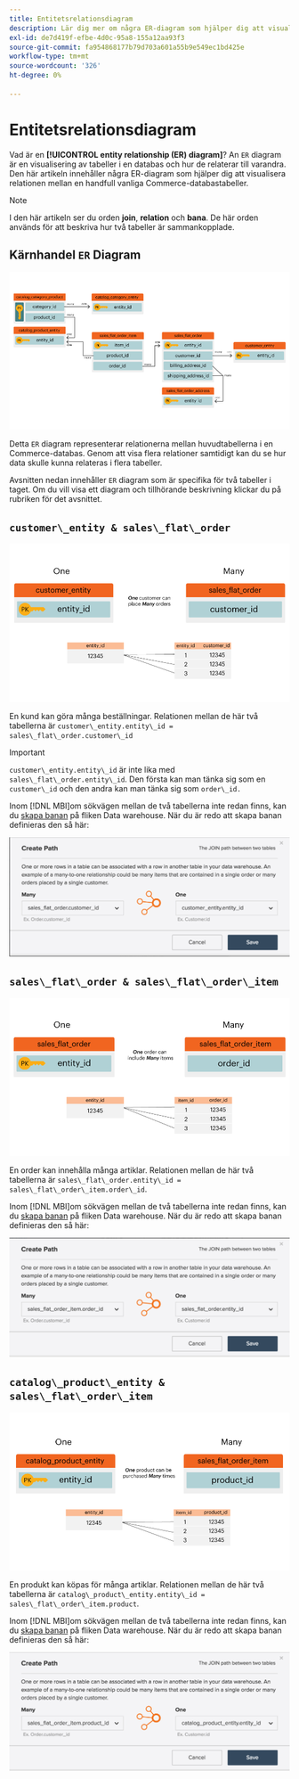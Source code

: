 ```yaml
---
title: Entitetsrelationsdiagram
description: Lär dig mer om några ER-diagram som hjälper dig att visualisera relationen mellan en handfull vanliga Commerce-databastabeller.
exl-id: de7d419f-efbe-4d0c-95a8-155a12aa93f3
source-git-commit: fa954868177b79d703a601a55b9e549ec1bd425e
workflow-type: tm+mt
source-wordcount: '326'
ht-degree: 0%

---
```


# Entitetsrelationsdiagram

Vad är en **[!UICONTROL entity relationship (ER) diagram]**? An `ER` diagram är en visualisering av tabeller i en databas och hur de relaterar till varandra. Den här artikeln innehåller några ER-diagram som hjälper dig att visualisera relationen mellan en handfull vanliga Commerce-databastabeller.

>[!NOTE]
>
>I den här artikeln ser du orden **join**, **relation** och **bana**. De här orden används för att beskriva hur två tabeller är sammankopplade.

## Kärnhandel `ER` Diagram

![4_DB_Chart](../../assets/4_DB_Chart.png)

Detta `ER` diagram representerar relationerna mellan huvudtabellerna i en Commerce-databas. Genom att visa flera relationer samtidigt kan du se hur data skulle kunna relateras i flera tabeller.

Avsnitten nedan innehåller `ER` diagram som är specifika för två tabeller i taget. Om du vill visa ett diagram och tillhörande beskrivning klickar du på rubriken för det avsnittet.

## `customer\_entity & sales\_flat\_order`

![En kund beställer många](../../assets/2_OneCustomerManyOrders.png)

En kund kan göra många beställningar. Relationen mellan de här två tabellerna är `customer\_entity.entity\_id = sales\_flat\_order.customer\_id`

>[!IMPORTANT]
>
>`customer\_entity.entity\_id` är inte lika med `sales\_flat\_order.entity\_id`. Den första kan man tänka sig som en `customer\_id` och den andra kan man tänka sig som `order\_id.`

Inom [!DNL MBI]om sökvägen mellan de två tabellerna inte redan finns, kan du [skapa banan](../data-warehouse-mgr/create-paths-calc-columns.md) på fliken Data warehouse. När du är redo att skapa banan definieras den så här:

![](../../assets/SFO___CE_path.png)

## `sales\_flat\_order & sales\_flat\_order\_item`

![1_OneOrderManyItems](../../assets/1_OneOrderManyItems.png)

En order kan innehålla många artiklar. Relationen mellan de här två tabellerna är `sales\_flat\_order.entity\_id = sales\_flat\_order\_item.order\_id`.

Inom [!DNL MBI]om sökvägen mellan de två tabellerna inte redan finns, kan du [skapa banan](../data-warehouse-mgr/create-paths-calc-columns.md) på fliken Data warehouse. När du är redo att skapa banan definieras den så här:

![](../../assets/SFOI___SFO_path.png)

## `catalog\_product\_entity & sales\_flat\_order\_item`

![3_OneProductManyTimes](../../assets/3_OneProductManyTimes.png)

En produkt kan köpas för många artiklar. Relationen mellan de här två tabellerna är `catalog\_product\_entity.entity\_id = sales\_flat\_order\_item.product`.

Inom [!DNL MBI]om sökvägen mellan de två tabellerna inte redan finns, kan du [skapa banan](../data-warehouse-mgr/create-paths-calc-columns.md) på fliken Data warehouse. När du är redo att skapa banan definieras den så här:

![](../../assets/SFOI___CPE_path.png)
